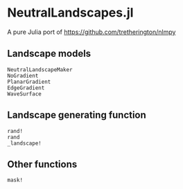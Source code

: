 # NeutralLandscapes.jl

A pure Julia port of https://github.com/tretherington/nlmpy

## Landscape models

```@docs
NeutralLandscapeMaker
NoGradient
PlanarGradient
EdgeGradient
WaveSurface
```

## Landscape generating function

```@docs
rand!
rand
_landscape!
```

## Other functions

```@docs
mask!
```

